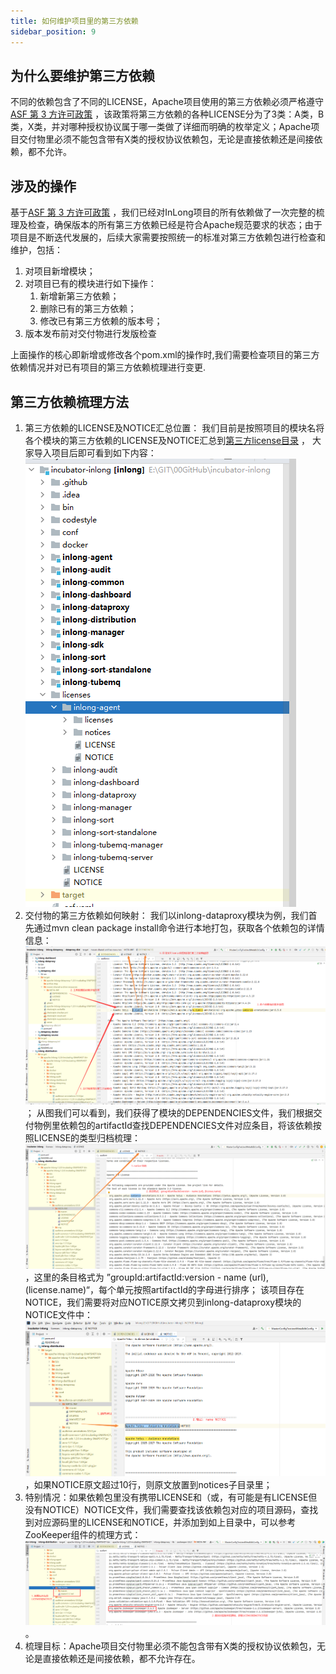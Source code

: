 ```yaml
---
title: 如何维护项目里的第三方依赖
sidebar_position: 9
---
```


## 为什么要维护第三方依赖
   不同的依赖包含了不同的LICENSE，Apache项目使用的第三方依赖必须严格遵守[ASF 第 3 方许可政策](https://www.apache.org/legal/resolved.html) ，该政策将第三方依赖的各种LICENSE分为了3类：A类，B类，X类，并对哪种授权协议属于哪一类做了详细而明确的枚举定义；Apache项目交付物里必须不能包含带有X类的授权协议依赖包，无论是直接依赖还是间接依赖，都不允许。

## 涉及的操作
   基于[ASF 第 3 方许可政策](https://www.apache.org/legal/resolved.html) ，我们已经对InLong项目的所有依赖做了一次完整的梳理及检查，确保版本的所有第三方依赖已经是符合Apache规范要求的状态；由于项目是不断迭代发展的，后续大家需要按照统一的标准对第三方依赖包进行检查和维护，包括：
   1. 对项目新增模块；
   2. 对项目已有的模块进行如下操作：
      1. 新增新第三方依赖；
      2. 删除已有的第三方依赖；
      3. 修改已有第三方依赖的版本号；
   3. 版本发布前对交付物进行发版检查

   上面操作的核心即新增或修改各个pom.xml的操作时,我们需要检查项目的第三方依赖情况并对已有项目的第三方依赖梳理进行变更.
   
## 第三方依赖梳理方法
   1. 第三方依赖的LICENSE及NOTICE汇总位置：
      我们目前是按照项目的模块名将各个模块的第三方依赖的LICENSE及NOTICE汇总到[第三方license目录](https://github.com/apache/incubator-inlong/tree/master/licenses) ， 大家导入项目后即可看到如下内容：![](images/license-3rd/main-frame.png)
   2. 交付物的第三方依赖如何映射：
      我们以inlong-dataproxy模块为例，我们首先通过mvn clean package install命令进行本地打包，获取各个依赖包的详情信息：![](images/license-3rd/3rdpart-to-sort.png)；
      从图我们可以看到，我们获得了模块的DEPENDENCIES文件，我们根据交付物例里依赖包的artifactId查找DEPENDENCIES文件对应条目，将该依赖按照LICENSE的类型归档梳理：![](images/license-3rd/3rdparty-to-license.png)，这里的条目格式为 ”groupId:artifactId:version - name (url), (license.name)“，每个单元按照artifactId的字母进行排序；
      该项目存在NOTICE，我们需要将对应NOTICE原文拷贝到inlong-dataproxy模块的NOTICE文件中：![](images/license-3rd/3rdparty-to-notice.png)，如果NOTICE原文超过10行，则原文放置到notices子目录里；
   3. 特别情况：如果依赖包里没有携带LICENSE和（或，有可能是有LICENSE但没有NOTICE）NOTICE文件，我们需要查找该依赖包对应的项目源码，查找到对应源码里的LICENSE和NOTICE，并添加到如上目录中，可以参考ZooKeeper组件的梳理方式：![](images/license-3rd/3rdparty-to-notexist.png)。
   4. 梳理目标：Apache项目交付物里必须不能包含带有X类的授权协议依赖包，无论是直接依赖还是间接依赖，都不允许存在。

   
